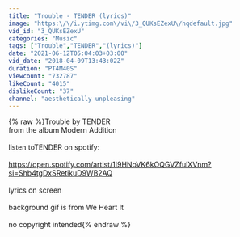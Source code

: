 ```yaml
---
title: "Trouble - TENDER (lyrics)"
image: "https:\/\/i.ytimg.com\/vi\/3_QUKsEZexU\/hqdefault.jpg"
vid_id: "3_QUKsEZexU"
categories: "Music"
tags: ["Trouble","TENDER","(lyrics)"]
date: "2021-06-12T05:04:03+03:00"
vid_date: "2018-04-09T13:43:02Z"
duration: "PT4M40S"
viewcount: "732787"
likeCount: "4015"
dislikeCount: "37"
channel: "aesthetically unpleasing"
---
```

{% raw %}Trouble by TENDER<br />from the album Modern Addition<br /><br />listen toTENDER on spotify:<br /><br /><a rel="nofollow" target="blank" href="https://open.spotify.com/artist/1I9HNoVK6kOQGVZfulXVnm?si=Shb4tgDxSRetikuD9WB2AQ">https://open.spotify.com/artist/1I9HNoVK6kOQGVZfulXVnm?si=Shb4tgDxSRetikuD9WB2AQ</a><br /><br />lyrics on screen<br /><br />background gif is from We Heart It<br /><br />no copyright intended{% endraw %}
